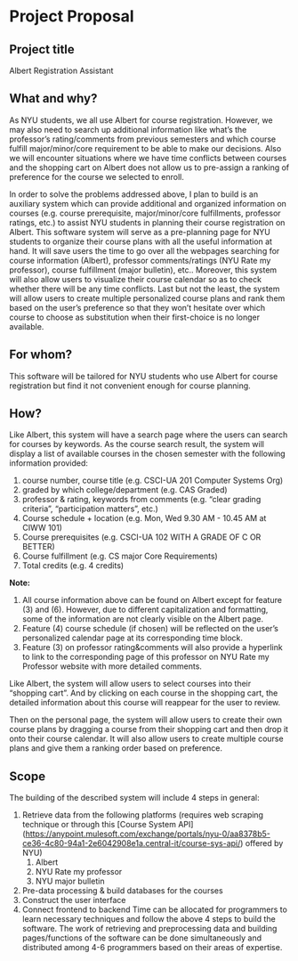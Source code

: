 # Project Proposal

## Project title

Albert Registration Assistant

## What and why?

As NYU students, we all use Albert for course registration. However, we may also need to search up additional information like what’s the professor’s rating/comments from previous semesters and which course fulfill major/minor/core requirement to be able to make our decisions. Also we will encounter situations where we have time conflicts between courses and the shopping cart on Albert does not allow us to pre-assign a ranking of preference for the course we selected to enroll.

In order to solve the problems addressed above, I plan to build is an auxiliary system which can provide additional and organized information on courses (e.g. course prerequisite, major/minor/core fulfillments, professor ratings, etc.) to assist NYU students in planning their course registration on Albert. This software system will serve as a pre-planning page for NYU students to organize their course plans with all the useful information at hand. It will save users the time to go over all the webpages searching for course information (Albert), professor comments/ratings (NYU Rate my professor), course fulfillment (major bulletin), etc.. Moreover, this system will also allow users to visualize their course calendar so as to check whether there will be any time conflicts. Last but not the least, the system will allow users to create multiple personalized course plans and rank them based on the user’s preference so that they won’t hesitate over which course to choose as substitution when their first-choice is no longer available.

## For whom?

This software will be tailored for NYU students who use Albert for course registration but find it not convenient enough for course planning.

## How?

Like Albert, this system will have a search page where the users can search for courses by keywords. As the course search result, the system will display a list of available courses in the chosen semester with the following information provided:
1. course number, course title (e.g. CSCI-UA 201 Computer Systems Org)
2. graded by which college/department (e.g. CAS Graded)
3. professor & rating, keywords from comments (e.g. “clear grading criteria”, “participation matters”, etc.)
4. Course schedule + location (e.g. Mon, Wed 9.30 AM - 10.45 AM at CIWW 101)
5. Course prerequisites (e.g. CSCI-UA 102 WITH A GRADE OF C OR BETTER)
6. Course fulfillment (e.g. CS major Core Requirements)
7. Total credits (e.g. 4 credits)

**Note:**
1. All course information above can be found on Albert except for feature (3) and (6). However, due to different capitalization and formatting, some of the information are not clearly visible on the Albert page.
2. Feature (4) course schedule (if chosen) will be reflected on the user’s personalized calendar page at its corresponding time block.
3. Feature (3) on professor rating&comments will also provide a hyperlink to link to the corresponding page of this professor on NYU Rate my Professor website with more detailed comments.

Like Albert, the system will allow users to select courses into their “shopping cart”. And by clicking on each course in the shopping cart, the detailed information about this course will reappear for the user to review.

Then on the personal page, the system will allow users to create their own course plans by dragging a course from their shopping cart and then drop it onto their course calendar. It will also allow users to create multiple course plans and give them a ranking order based on preference.

## Scope

The building of the described system will include 4 steps in general:
1. Retrieve data from the following platforms (requires web scraping technique or through this [Course System API] (https://anypoint.mulesoft.com/exchange/portals/nyu-0/aa8378b5-ce36-4c80-94a1-2e6042908e1a.central-it/course-sys-api/) offered by NYU)
    1. Albert
    2. NYU Rate my professor
    3. NYU major bulletin
2. Pre-data processing & build databases for the courses
3. Construct the user interface
4. Connect frontend to backend
Time can be allocated for programmers to learn necessary techniques and follow the above 4 steps to build the software.
The work of retrieving and preprocessing data and building pages/functions of the software can be done simultaneously and distributed among 4-6 programmers based on their areas of expertise.